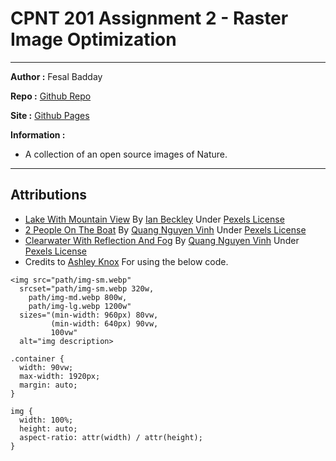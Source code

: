 # CPNT 201 Assignment 2 - Raster Image Optimization

---

**Author :** Fesal Badday

**Repo :** [Github Repo](https://github.com/FesalBadday/cpnt201-a2)

**Site :** [Github Pages](https://FesalBadday.github.io/cpnt201-a2)

**Information :**

- A collection of an open source images of Nature.

---

## Attributions
- [Lake With Mountain View](https://www.pexels.com/photo/lake-with-mountain-view-2440021) By [Ian Beckley](https://www.pexels.com/@ian-beckley-1278367) Under [Pexels License](https://www.pexels.com/license)
- [2 People On The Boat](https://www.pexels.com/photo/2-people-on-the-boat-2166711) By [Quang Nguyen Vinh](https://www.pexels.com/@quang-nguyen-vinh-222549) Under [Pexels License](https://www.pexels.com/license)
- [Clearwater With Reflection And Fog](https://www.pexels.com/photo/photo-of-body-of-water-2649403) By [Quang Nguyen Vinh](https://www.pexels.com/@quang-nguyen-vinh-222549) Under [Pexels License](https://www.pexels.com/license)
- Credits to [Ashley Knox](https://github.com/lilyx13) For using the below code.
```
<img src="path/img-sm.webp"
  srcset="path/img-sm.webp 320w,
    path/img-md.webp 800w,
    path/img-lg.webp 1200w"
  sizes="(min-width: 960px) 80vw,
         (min-width: 640px) 90vw,
         100vw"
  alt="img description>

.container {
  width: 90vw;
  max-width: 1920px;
  margin: auto;
}

img {
  width: 100%;
  height: auto;
  aspect-ratio: attr(width) / attr(height);
}
```